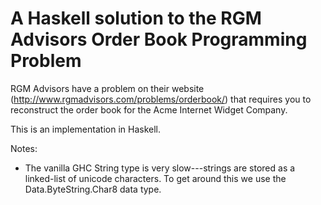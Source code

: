 # A Haskell solution to the RGM Advisors Order Book Programming Problem

RGM Advisors have a problem on their website (http://www.rgmadvisors.com/problems/orderbook/)
that requires you to reconstruct the order book for the Acme Internet Widget Company. 

This is an implementation in Haskell.

Notes:
 - The vanilla GHC String type is very slow---strings are stored as a linked-list of unicode characters. To get around this we use the Data.ByteString.Char8 data type.

